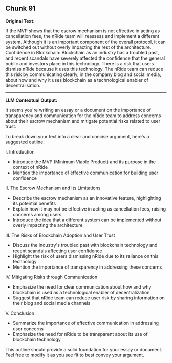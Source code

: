 ## Chunk 91

**Original Text:**

If the MVP shows that the escrow mechanism is not
effective in acting as cancellation fees, the nRide team will
reassess and implement a different system. Although it is an
important component of the overall protocol, it can be
switched out without overly impacting the rest of the
architecture. Confidence in Blockchain: Blockchain as an industry has a
troubled past, and recent scandals have severely affected the
confidence that the general public and investors place in this
technology. There is a risk that users dismiss nRide because it
uses this technology. The nRide team can reduce this risk by communicating
clearly, in the company blog and social media, about how and
why it uses blockchain as a technological enabler of
decentralisation.

---

**LLM Contextual Output:**

It seems you're writing an essay or a document on the importance of transparency and communication for the nRide team to address concerns about their escrow mechanism and mitigate potential risks related to user trust.

To break down your text into a clear and concise argument, here's a suggested outline:

I. Introduction
- Introduce the MVP (Minimum Viable Product) and its purpose in the context of nRide
- Mention the importance of effective communication for building user confidence

II. The Escrow Mechanism and Its Limitations
- Describe the escrow mechanism as an innovative feature, highlighting its potential benefits
- Explain how it may not be effective in acting as cancellation fees, raising concerns among users
- Introduce the idea that a different system can be implemented without overly impacting the architecture

III. The Risks of Blockchain Adoption and User Trust
- Discuss the industry's troubled past with blockchain technology and recent scandals affecting user confidence
- Highlight the risk of users dismissing nRide due to its reliance on this technology
- Mention the importance of transparency in addressing these concerns

IV. Mitigating Risks through Communication
- Emphasize the need for clear communication about how and why blockchain is used as a technological enabler of decentralization
- Suggest that nRide team can reduce user risk by sharing information on their blog and social media channels

V. Conclusion
- Summarize the importance of effective communication in addressing user concerns
- Emphasize the need for nRide to be transparent about its use of blockchain technology

This outline should provide a solid foundation for your essay or document. Feel free to modify it as you see fit to best convey your argument.
